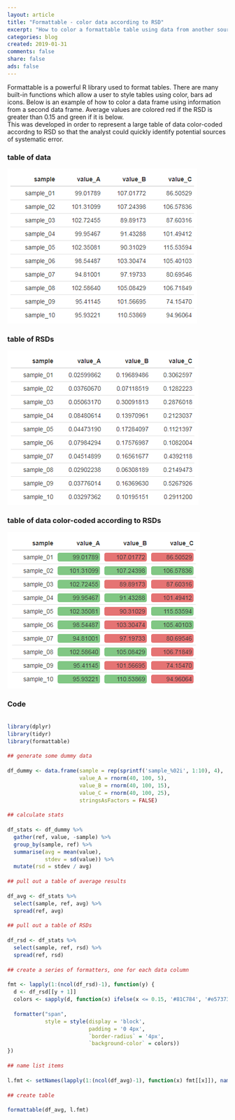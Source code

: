 ```yaml
---
layout: article
title: "Formattable - color data according to RSD"
excerpt: "How to color a formattable table using data from another source.  This is useful in coloring a table of averages according to RSD"
categories: blog
created: 2019-01-31
comments: false
share: false
ads: false
---
```


Formattable is a powerful R library used to format tables.  There are many built-in functions which allow a user to style tables using color, bars ad icons.  Below is an example of how to color a data frame using information from a second data frame.  Average values are colored red if the RSD is greater than 0.15 and green if it is below.  
This was developed in order to represent a large table of data color-coded accordng to RSD so that the analyst could quickly identify potential sources of systematic error.

### table of data

![](/images/drafts/table_avg.png)

### table of RSDs

![](/images/drafts/table_rsd.png)

### table of data color-coded according to RSDs

![](/images/drafts/table_color.png)

### Code

```r

library(dplyr)
library(tidyr)
library(formattable)

## generate some dummy data

df_dummy <- data.frame(sample = rep(sprintf('sample_%02i', 1:10), 4),
                       value_A = rnorm(40, 100, 5),
                       value_B = rnorm(40, 100, 15),
                       value_C = rnorm(40, 100, 25),
                       stringsAsFactors = FALSE)

## calculate stats

df_stats <- df_dummy %>%
  gather(ref, value, -sample) %>%
  group_by(sample, ref) %>%
  summarise(avg = mean(value), 
            stdev = sd(value)) %>%
  mutate(rsd = stdev / avg)

## pull out a table of average results

df_avg <- df_stats %>%
  select(sample, ref, avg) %>%
  spread(ref, avg)

## pull out a table of RSDs

df_rsd <- df_stats %>%
  select(sample, ref, rsd) %>%
  spread(ref, rsd)

## create a series of formatters, one for each data column

fmt <- lapply(1:(ncol(df_rsd)-1), function(y) {
  d <- df_rsd[[y + 1]]
  colors <- sapply(d, function(x) ifelse(x <= 0.15, '#81C784', '#e57373'))
  
  formatter("span", 
            style = style(display = 'block',
                          padding = '0 4px',
                          `border-radius` = '4px',
                          `background-color` = colors))
})

## name list items 

l.fmt <- setNames(lapply(1:(ncol(df_avg)-1), function(x) fmt[[x]]), names(df_avg)[2:ncol(df_avg)])

## create table

formattable(df_avg, l.fmt)


```
